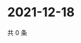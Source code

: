 # 2021-12-18

共 0 条

<!-- BEGIN WEIBO -->
<!-- 最后更新时间 Sat Dec 18 2021 05:08:03 GMT+0800 (China Standard Time) -->

<!-- END WEIBO -->
